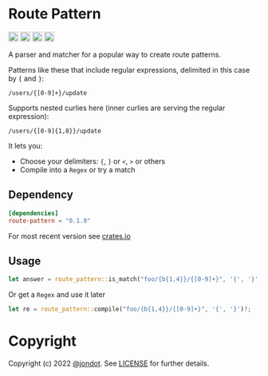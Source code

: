 Route Pattern
=============

[<img alt="github" src="https://img.shields.io/badge/github-jondot/route-pattern-8dagcb?style=for-the-badge&labelColor=555555&logo=github" height="20">](https://github.com/jondot/route-pattern)
[<img alt="crates.io" src="https://img.shields.io/crates/v/route-pattern.svg?style=for-the-badge&color=fc8d62&logo=rust" height="20">](https://crates.io/crates/route-pattern)
[<img alt="docs.rs" src="https://img.shields.io/badge/docs.rs-route-pattern-66c2a5?style=for-the-badge&labelColor=555555&logo=docs.rs" height="20">](https://docs.rs/route-pattern)
[<img alt="build status" src="https://img.shields.io/github/workflow/status/jondot/route-pattern/Build/master?style=for-the-badge" height="20">](https://github.com/jondot/route-pattern/actions?query=branch%3Amaster)

A parser and matcher for a popular way to create route patterns.

Patterns like these that include regular expressions, delimited in this case by `{` and `}`:


```
/users/{[0-9]+}/update
```

Supports nested curlies here (inner curlies are serving the regular expression):


```
/users/{[0-9]{1,8}}/update
```

It lets you:

* Choose your delimiters: `{`, `}` or `<`, `>` or others
* Compile into a `Regex` or try a match

## Dependency

```toml
[dependencies]
route-pattern = "0.1.0"
```

For most recent version see [crates.io](https://crates.io/crates/route-pattern)


## Usage

```rust
let answer = route_pattern::is_match("foo/{b{1,4}}/{[0-9]+}", '{', '}', "foo/bbb/123")?
```

Or get a `Regex` and use it later

```rust
let re = route_pattern::compile("foo/{b{1,4}}/{[0-9]+}", '{', '}')?;
```

# Copyright

Copyright (c) 2022 [@jondot](http://twitter.com/jondot). See [LICENSE](LICENSE.txt) for further details.























